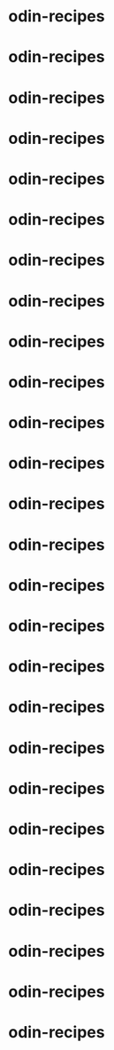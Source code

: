 # odin-recipes
# odin-recipes
# odin-recipes
# odin-recipes
# odin-recipes
# odin-recipes
# odin-recipes
# odin-recipes
# odin-recipes
# odin-recipes
# odin-recipes
# odin-recipes
# odin-recipes
# odin-recipes
# odin-recipes
# odin-recipes
# odin-recipes
# odin-recipes
# odin-recipes
# odin-recipes
# odin-recipes
# odin-recipes
# odin-recipes
# odin-recipes
# odin-recipes
# odin-recipes
